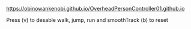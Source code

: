 https://obinowankenobi.github.io/OverheadPersonController01.github.io


Press (v) to desable walk, jump, run and smoothTrack
      (b) to reset
